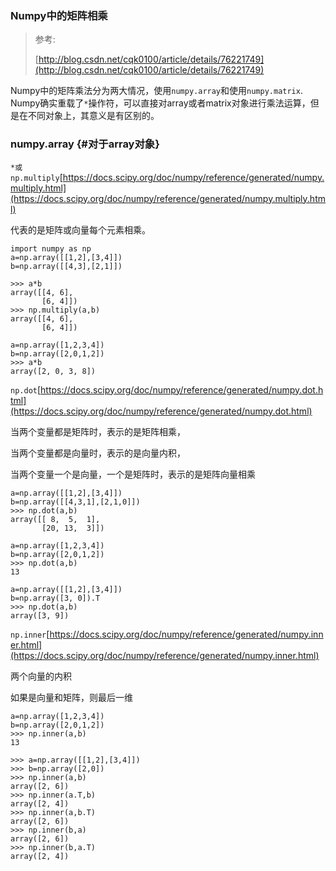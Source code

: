 ### Numpy中的矩阵相乘

> 参考:
>
> [http://blog.csdn.net/cqk0100/article/details/76221749](http://blog.csdn.net/cqk0100/article/details/76221749)

Numpy中的矩阵乘法分为两大情况，使用`numpy.array`和使用`numpy.matrix`. Numpy确实重载了`*`操作符，可以直接对array或者matrix对象进行乘法运算，但是在不同对象上，其意义是有区别的。

### numpy.array {#对于array对象}

`*或np.multiply`[https://docs.scipy.org/doc/numpy/reference/generated/numpy.multiply.html](https://docs.scipy.org/doc/numpy/reference/generated/numpy.multiply.html)

代表的是矩阵或向量每个元素相乘。

```
import numpy as np
a=np.array([[1,2],[3,4]])
b=np.array([[4,3],[2,1]])

>>> a*b
array([[4, 6],
       [6, 4]])
>>> np.multiply(a,b)
array([[4, 6],
       [6, 4]])

a=np.array([1,2,3,4])
b=np.array([2,0,1,2])
>>> a*b
array([2, 0, 3, 8])
```

`np.dot`[https://docs.scipy.org/doc/numpy/reference/generated/numpy.dot.html](https://docs.scipy.org/doc/numpy/reference/generated/numpy.dot.html)

当两个变量都是矩阵时，表示的是矩阵相乘，

当两个变量都是向量时，表示的是向量内积，

当两个变量一个是向量，一个是矩阵时，表示的是矩阵向量相乘

```
a=np.array([[1,2],[3,4]])
b=np.array([[4,3,1],[2,1,0]])
>>> np.dot(a,b)
array([[ 8,  5,  1],
       [20, 13,  3]])

a=np.array([1,2,3,4])
b=np.array([2,0,1,2])
>>> np.dot(a,b)
13

a=np.array([[1,2],[3,4]])
b=np.array([3, 0]).T
>>> np.dot(a,b)
array([3, 9])
```

`np.inner`[https://docs.scipy.org/doc/numpy/reference/generated/numpy.inner.html](https://docs.scipy.org/doc/numpy/reference/generated/numpy.inner.html)

两个向量的内积

如果是向量和矩阵，则最后一维

```
a=np.array([1,2,3,4])
b=np.array([2,0,1,2])
>>> np.inner(a,b)
13

>>> a=np.array([[1,2],[3,4]])
>>> b=np.array([2,0])
>>> np.inner(a,b)
array([2, 6])
>>> np.inner(a.T,b)
array([2, 4])
>>> np.inner(a,b.T)
array([2, 6])
>>> np.inner(b,a)
array([2, 6])
>>> np.inner(b,a.T)
array([2, 4])
```



